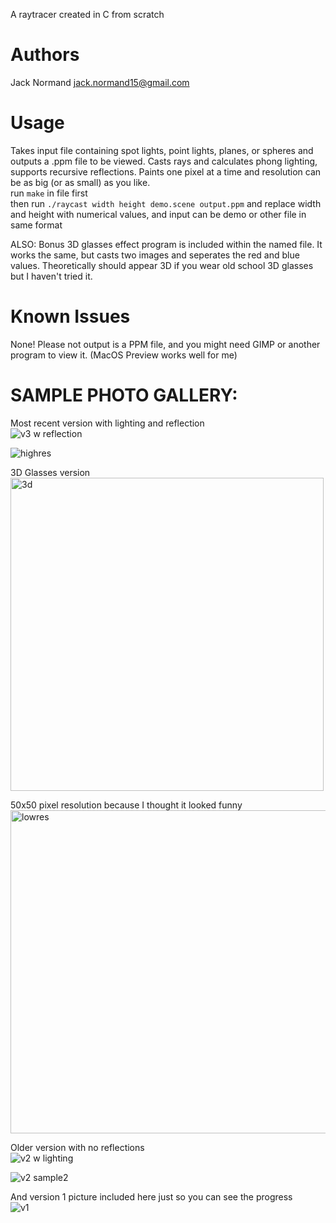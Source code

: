 A raytracer created in C from scratch

# Authors
Jack Normand 
jack.normand15@gmail.com

# Usage
Takes input file containing spot lights, point lights, planes, or spheres and outputs a .ppm file to be viewed. Casts rays and calculates phong lighting, supports recursive reflections. Paints one pixel at a time and resolution can be as big (or as small) as you like.<br>
run `make` in file first <br>
then run `./raycast width height demo.scene output.ppm` and replace width and height with numerical values, and input can be demo or other file in same format

ALSO: Bonus 3D glasses effect program is included within the named file. It works the same, but casts two images and seperates the red and blue values. Theoretically should appear 3D if you wear old school 3D glasses but I haven't tried it.

# Known Issues
None! Please not output is a PPM file, and you might need GIMP or another program to view it. (MacOS Preview works well for me)


# SAMPLE PHOTO GALLERY:

Most recent version with lighting and reflection<br>
![v3 w reflection](https://github.com/jacknormand/Computer-Graphics-Projects/assets/21299000/cc45c4fb-487b-4764-8f0e-691788041d0b)

![highres](https://github.com/jacknormand/Computer-Graphics-Projects/assets/21299000/84ae4525-51cd-460c-9d1a-a1837ccc5a00)



3D Glasses version<br>
<img width="501" alt="3d" src="https://github.com/jacknormand/Computer-Graphics-Projects/assets/21299000/8e6d9124-5f92-4418-af2f-c408f559ef44">

50x50 pixel resolution because I thought it looked funny<br>
<img width="517" alt="lowres" src="https://github.com/jacknormand/Computer-Graphics-Projects/assets/21299000/4ccae5f6-a36f-4b20-9218-bbb40cf14381">


Older version with no reflections<br>
![v2 w lighting](https://github.com/jacknormand/Computer-Graphics-Projects/assets/21299000/d3f5d9cc-c29d-44ce-996c-90ba76a5eece)

![v2 sample2](https://github.com/jacknormand/Computer-Graphics-Projects/assets/21299000/552b893d-1b28-4da3-ac65-4d82d4f60570)


And version 1 picture included here just so you can see the progress<br>
![v1](https://github.com/jacknormand/Computer-Graphics-Projects/assets/21299000/e8a52163-35fe-4852-81be-74fb9611bf9d)




